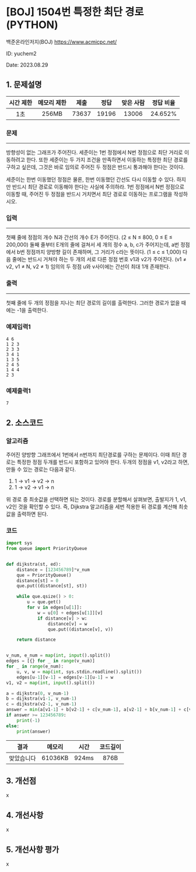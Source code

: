 # [BOJ] 1504번 특정한 최단 경로 (PYTHON)
백준온라인저지(BOJ) https://www.acmicpc.net/

ID: yuchem2

Date: 2023.08.29
## 1. 문제설명
| 시간 제한 | 메모리 제한 | 제출  | 정답 | 맞은 사람 | 정답 비율 |
| :---: | :---: | :---: | :---: | :---: | :---: |
|   1초   |  256MB  | 73637 | 19196 | 13006 | 24.652% |

### 문제
---
방향성이 없는 그래프가 주어진다. 세준이는 1번 정점에서 N번 정점으로 최단 거리로 이동하려고 한다. 또한 세준이는 두 가지 조건을 만족하면서 이동하는 특정한 최단 경로를 구하고 싶은데, 그것은 바로 임의로 주어진 두 정점은 반드시 통과해야 한다는 것이다.

세준이는 한번 이동했던 정점은 물론, 한번 이동했던 간선도 다시 이동할 수 있다. 하지만 반드시 최단 경로로 이동해야 한다는 사실에 주의하라. 1번 정점에서 N번 정점으로 이동할 때, 주어진 두 정점을 반드시 거치면서 최단 경로로 이동하는 프로그램을 작성하시오.

### 입력
---
첫째 줄에 정점의 개수 N과 간선의 개수 E가 주어진다. (2 ≤ N ≤ 800, 0 ≤ E ≤ 200,000) 둘째 줄부터 E개의 줄에 걸쳐서 세 개의 정수 a, b, c가 주어지는데, a번 정점에서 b번 정점까지 양방향 길이 존재하며, 그 거리가 c라는 뜻이다. (1 ≤ c ≤ 1,000) 다음 줄에는 반드시 거쳐야 하는 두 개의 서로 다른 정점 번호 v1과 v2가 주어진다. (v1 ≠ v2, v1 ≠ N, v2 ≠ 1) 임의의 두 정점 u와 v사이에는 간선이 최대 1개 존재한다.

### 출력
---
첫째 줄에 두 개의 정점을 지나는 최단 경로의 길이를 출력한다. 그러한 경로가 없을 때에는 -1을 출력한다.

### 예제입력1
```
4 6
1 2 3
2 3 3
3 4 1
1 3 5
2 4 5
1 4 4
2 3
```
### 예제출력1
```
7
```
## 2. 소스코드

### 알고리즘
주어진 양방향 그래프에서 1번에서 n번까지 최단경로를 구하는 문제이다. 이때 최단 경로는 특정한 정점 두개를 반드시 포함하고 있어야 한다. 
두개의 정점을 v1, v2라고 하면, 만들 수 있는 경로는 다음과 같다. 

1. 1 -> v1 -> v2 -> n
2. 1 -> v2 -> v1 -> n

위 경로 중 최솟값을 선택하면 되는 것이다. 경로를 분할해서 살펴보면, 출발지가 1, v1, v2인 것을 확인할 수 있다. 즉, Dijkstra 알고리즘을 세번 적용한 뒤 경로를 계산해 최솟값을 출력하면 된다. 

### 코드
```Python
import sys
from queue import PriorityQueue


def dijkstra(st, ed):
    distance = [123456789]*v_num
    que = PriorityQueue()
    distance[st] = 0
    que.put((distance[st], st))

    while que.qsize() > 0:
        u = que.get()
        for v in edges[u[1]]:
            w = u[0] + edges[u[1]][v]
            if distance[v] > w:
                distance[v] = w
                que.put((distance[v], v))

    return distance


v_num, e_num = map(int, input().split())
edges = [{} for _ in range(v_num)]
for _ in range(e_num):
    u, v, w = map(int, sys.stdin.readline().split())
    edges[u-1][v-1] = edges[v-1][u-1] = w
v1, v2 = map(int, input().split())

a = dijkstra(0, v_num-1)
b = dijkstra(v1-1, v_num-1)
c = dijkstra(v2-1, v_num-1)
answer = min(a[v1-1] + b[v2-1] + c[v_num-1], a[v2-1] + b[v_num-1] + c[v1-1])
if answer >= 123456789:
    print(-1)
else:
    print(answer)

```
| 결과 | 메모리 | 시간 | 코드길이 |
|:---:|:-----: | :---: | :----: |
| 맞았습니다 | 61036KB | 924ms | 876B |

## 3. 개선점
x
## 4. 개선사항

x

## 5. 개선사항 평가
x
